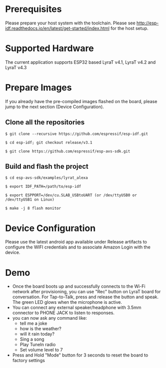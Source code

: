 # Prerequisites
Please prepare your host system with the toolchain. Please see http://esp-idf.readthedocs.io/en/latest/get-started/index.html for the host setup.

# Supported Hardware
The current application supports ESP32 based LyraT v4.1, LyraT v4.2 and LyraT v4.3

# Prepare Images
If you already have the pre-compiled images flashed on the board, please jump to the next section (Device Configuration).

## Clone all the repositories

```
$ git clone --recursive https://github.com/espressif/esp-idf.git

$ cd esp-idf; git checkout release/v3.1

$ git clone https://github.com/espressif/esp-avs-sdk.git
```

## Build and flash the project

```
$ cd esp-avs-sdk/examples/lyrat_alexa

$ export IDF_PATH=/path/to/esp-idf

$ export ESPPORT=/dev/cu.SLAB_USBtoUART (or /dev/ttyUSB0 or /dev/ttyUSB1 on Linux)

$ make -j 8 flash monitor
```

# Device Configuration
Please use the latest android app available under Release artifacts to configure the WIFI credentials and to associate Amazon Login with the device.

# Demo
* Once the board boots up and successfully connects to the Wi-Fi network after provisioning, you can use "Rec" button on LyraT board for conversation. For Tap-to-Talk, press and release the button and speak. The green LED glows when the microphone is active.
* You can connect any external speaker/headphone with 3.5mm connector to PHONE JACK to listen to responses.
* you can now ask any command like:
    * tell me a joke
    * how is the weather?
    * will it rain today?
    * Sing a song
    * Play TuneIn radio
    * Set volume level to 7
* Press and Hold "Mode" button for 3 seconds to reset the board to factory settings

